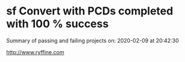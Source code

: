 # sf Convert with PCDs completed with 100 % success

Summary of passing and failing projects on: 2020-02-09 at 20:42:30

http://www.ryffine.com
